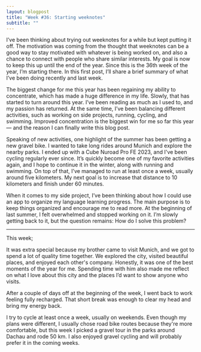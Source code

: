 ```yaml
---
layout: blogpost
title: "Week #36: Starting weeknotes"
subtitle: ""
---
```


I’ve been thinking about trying out weeknotes for a while but kept putting it off. The motivation was coming from the thought that weeknotes can be a good way to stay motivated with whatever is being worked on, and also a chance to connect with people who share similar interests. My goal is now to keep this up until the end of the year. Since this is the 36th week of the year, I’m starting there. In this first post, I’ll share a brief summary of what I’ve been doing recently and last week.

The biggest change for me this year has been regaining my ability to concentrate, which has made a huge difference in my life. Slowly, that has started to turn around this year. I’ve been reading as much as I used to, and my passion has returned. At the same time, I’ve been balancing different activities, such as working on side projects, running, cycling, and swimming. Improved concentration is the biggest win for me so far this year — and the reason I can finally write this blog post.

Speaking of new activities, one highlight of the summer has been getting a new gravel bike. I wanted to take long rides around Munich and explore the nearby parks. I ended up with a Cube Nuroad Pro FE 2023, and I've been cycling regularly ever since. It’s quickly become one of my favorite activities again, and I hope to continue it in the winter, along with running and swimming. On top of that, I’ve managed to run at least once a week, usually around five kilometers. My next goal is to increase that distance to 10 kilometers and finish under 60 minutes.

When it comes to my side project, I’ve been thinking about how I could use an app to organize my language learning progress. The main purpose is to keep things organized and encourage me to read more. At the beginning of last summer, I felt overwhelmed and stopped working on it. I’m slowly getting back to it, but the question remains: How do I solve this problem?

---
This week;  

It was extra special because my brother came to visit Munich, and we got to spend a lot of quality time together. We explored the city, visited beautiful places, and enjoyed each other's company. Honestly, it was one of the best moments of the year for me. Spending time with him also made me reflect on what I love about this city and the places I’d want to show anyone who visits. 

After a couple of days off at the beginning of the week, I went back to work feeling fully recharged. That short break was enough to clear my head and bring my energy back. 

I try to cycle at least once a week, usually on weekends. Even though my plans were different, I usually chose road bike routes because they're more comfortable, but this week I picked a gravel tour in the parks around Dachau and rode 50 km. I also enjoyed gravel cycling and will probably prefer it in the coming weeks.